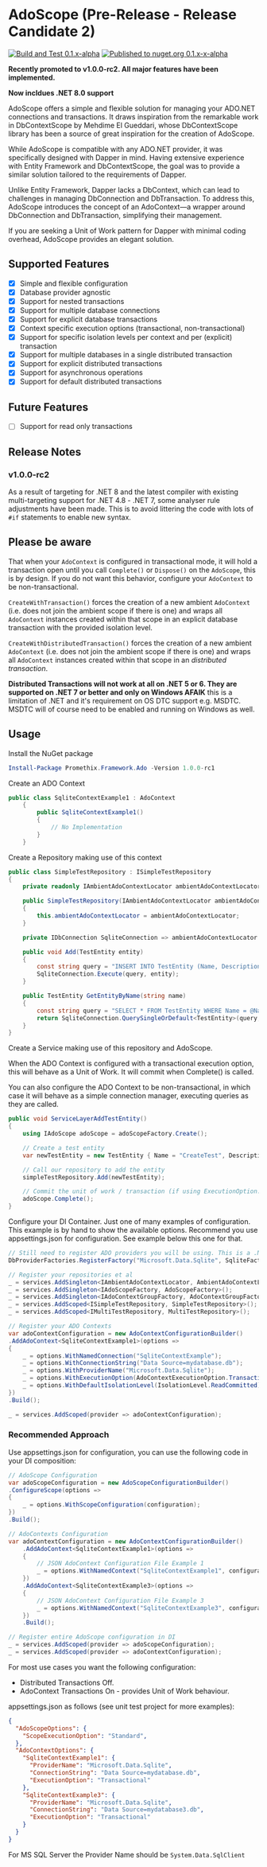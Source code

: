 ﻿# AdoScope (Pre-Release - Release Candidate 2)

[![Build and Test 0.1.x-alpha](https://github.com/gentoorax/Promethix.Framework.Ado/actions/workflows/adoscope-nuget-build.yaml/badge.svg)](https://github.com/gentoorax/Promethix.Framework.Ado/actions/workflows/adoscope-nuget-build.yaml)
[![Published to nuget.org 0.1.x-x-alpha](https://github.com/gentoorax/Promethix.Framework.Ado/actions/workflows/adoscope-nuget-publish-prerelease.yaml/badge.svg)](https://github.com/gentoorax/Promethix.Framework.Ado/actions/workflows/adoscope-nuget-publish-prerelease.yaml)

**Recently promoted to v1.0.0-rc2. All major features have been implemented.**

**Now incldues .NET 8.0 support**

AdoScope offers a simple and flexible solution for managing your ADO.NET connections and transactions. It draws inspiration
from the remarkable work in DbContextScope by Mehdime El Gueddari, whose DbContextScope library has been a source of
great inspiration for the creation of AdoScope.

While AdoScope is compatible with any ADO.NET provider, it was specifically designed with Dapper in mind. Having extensive
experience with Entity Framework and DbContextScope, the goal was to provide a similar solution tailored to the requirements
of Dapper.

Unlike Entity Framework, Dapper lacks a DbContext, which can lead to challenges in managing DbConnection and DbTransaction.
To address this, AdoScope introduces the concept of an AdoContext—a wrapper around DbConnection and DbTransaction, simplifying their management.

If you are seeking a Unit of Work pattern for Dapper with minimal coding overhead, AdoScope provides an elegant solution.

## Supported Features

- [x] Simple and flexible configuration
- [x] Database provider agnostic
- [x] Support for nested transactions
- [x] Support for multiple database connections
- [x] Support for explicit database transactions
- [x] Context specific execution options (transactional, non-transactional)
- [x] Support for specific isolation levels per context and per (explicit) transaction
- [x] Support for multiple databases in a single distributed transaction
- [x] Support for explicit distributed transactions
- [x] Support for asynchronous operations
- [x] Support for default distributed transactions

## Future Features

- [ ] Support for read only transactions

## Release Notes

### v1.0.0-rc2

As a result of targeting for .NET 8 and the latest compiler with existing multi-targeting support for .NET 4.8 - .NET 7, some analyser rule
adjustments have been made. This is to avoid littering the code with lots of `#if` statements to enable new syntax.

## Please be aware

That when your `AdoContext` is configured in transactional mode, it will hold a transaction open until you call
`Complete()` or `Dispose()` on the `AdoScope`, this is by design. If you do not want this behavior, configure your `AdoContext` to be non-transactional.

`CreateWithTransaction()` forces the creation of a new ambient `AdoContext` (i.e. does not join the ambient scope if there is one) and wraps all
`AdoContext` instances created within that scope in an explicit database transaction with the provided isolation level.

`CreateWithDistributedTransaction()` forces the creation of a new ambient `AdoContext` (i.e. does not join the ambient scope if there is one) and wraps all
`AdoContext` instances created within that scope in an *distributed transaction*.

**Distributed Transactions will not work at all on .NET 5 or 6. They are supported on .NET 7 or better and only on Windows AFAIK** this is a limitation of
.NET and it's requirement on OS DTC support e.g. MSDTC. MSDTC will of course need to be enabled and running on Windows as well.

## Usage

Install the NuGet package
```powershell
Install-Package Promethix.Framework.Ado -Version 1.0.0-rc1
```

Create an ADO Context
```csharp
public class SqliteContextExample1 : AdoContext
    {
        public SqliteContextExample1()
        {
            // No Implementation
        }
    }
```

Create a Repository making use of this context
```csharp
public class SimpleTestRepository : ISimpleTestRepository
{
    private readonly IAmbientAdoContextLocator ambientAdoContextLocator;

    public SimpleTestRepository(IAmbientAdoContextLocator ambientAdoContextLocator)
    {
        this.ambientAdoContextLocator = ambientAdoContextLocator;
    }

    private IDbConnection SqliteConnection => ambientAdoContextLocator.GetContext<SqliteContextExample1>().Connection;

    public void Add(TestEntity entity)
    {
        const string query = "INSERT INTO TestEntity (Name, Description, Quantity) VALUES (@Name, @Description, @Quantity)";
        SqliteConnection.Execute(query, entity);
    }

    public TestEntity GetEntityByName(string name)
    {
        const string query = "SELECT * FROM TestEntity WHERE Name = @Name";
        return SqliteConnection.QuerySingleOrDefault<TestEntity>(query, new { Name = name });
    }
}
```

Create a Service making use of this repository and AdoScope.

When the ADO Context is configured with a transactional execution option, this will behave as a Unit of Work. It will commit when Complete() is called.

You can also configure the ADO Context to be non-transactional, in which case it will behave as a simple connection manager, executing queries as they are called.
```csharp
public void ServiceLayerAddTestEntity()
{
    using IAdoScope adoScope = adoScopeFactory.Create();

    // Create a test entity
    var newTestEntity = new TestEntity { Name = "CreateTest", Description = "Test Description", Quantity = 1 };

    // Call our repository to add the entity
    simpleTestRepository.Add(newTestEntity);

    // Commit the unit of work / transaction (if using ExecutionOption.Transactional)
    adoScope.Complete();
}
```

Configure your DI Container. Just one of many examples of configuration. This example is
by hand to show the available options. Recommend you use appsettings.json for configuration. 
See example below this one for that.
```csharp
// Still need to register ADO providers you will be using. This is a .NET ADO requirement.
DbProviderFactories.RegisterFactory("Microsoft.Data.Sqlite", SqliteFactory.Instance);

// Register your repositories et al
_ = services.AddSingleton<IAmbientAdoContextLocator, AmbientAdoContextLocator>();
_ = services.AddSingleton<IAdoScopeFactory, AdoScopeFactory>();
_ = services.AddSingleton<IAdoContextGroupFactory, AdoContextGroupFactory>();
_ = services.AddScoped<ISimpleTestRepository, SimpleTestRepository>();
_ = services.AddScoped<IMultiTestRepository, MultiTestRepository>();

// Register your ADO Contexts
var adoContextConfiguration = new AdoContextConfigurationBuilder()
.AddAdoContext<SqliteContextExample1>(options =>
{
    _ = options.WithNamedConnection("SqliteContextExample");
    _ = options.WithConnectionString("Data Source=mydatabase.db");
    _ = options.WithProviderName("Microsoft.Data.Sqlite");
    _ = options.WithExecutionOption(AdoContextExecutionOption.Transactional);
    _ = options.WithDefaultIsolationLevel(IsolationLevel.ReadCommitted);
})
.Build();

_ = services.AddScoped(provider => adoContextConfiguration);  
```

### Recommended Approach

Use appsettings.json for configuration, you can use the following code in your DI composition:
```csharp
// AdoScope Configuration
var adoScopeConfiguration = new AdoScopeConfigurationBuilder()
.ConfigureScope(options =>
{
    _ = options.WithScopeConfiguration(configuration);
})
.Build();

// AdoContexts Configuration
var adoContextConfiguration = new AdoContextConfigurationBuilder()
    .AddAdoContext<SqliteContextExample1>(options =>
    {
        // JSON AdoContext Configuration File Example 1
        _ = options.WithNamedContext("SqliteContextExample1", configuration);
    })
    .AddAdoContext<SqliteContextExample3>(options =>
    {
        // JSON AdoContext Configuration File Example 3
        _ = options.WithNamedContext("SqliteContextExample3", configuration);
    })
    .Build();

// Register entire AdoScope configuration in DI
_ = services.AddScoped(provider => adoScopeConfiguration);
_ = services.AddScoped(provider => adoContextConfiguration); 
```

For most use cases you want the following configuration:
- Distributed Transactions Off.
- AdoContext Transactions On - provides Unit of Work behaviour.

appsettings.json as follows (see unit test project for more examples):
```json
{
  "AdoScopeOptions": {
    "ScopeExecutionOption": "Standard",
  },
  "AdoContextOptions": {
    "SqliteContextExample1": {
      "ProviderName": "Microsoft.Data.Sqlite",
      "ConnectionString": "Data Source=mydatabase.db",
      "ExecutionOption": "Transactional"
    },
    "SqliteContextExample3": {
      "ProviderName": "Microsoft.Data.Sqlite",
      "ConnectionString": "Data Source=mydatabase3.db",
      "ExecutionOption": "Transactional"
    }
  }
}
```

For MS SQL Server the Provider Name should be `System.Data.SqlClient`
